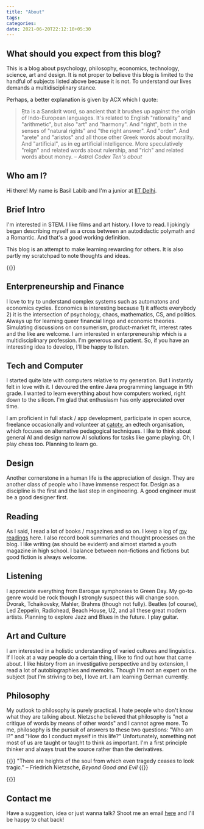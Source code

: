 ```yaml
---
title: "About"
tags:
categories:
date: 2021-06-20T22:12:10+05:30
---
```


## What should you expect from this blog?

This is a blog about psychology, philosophy, economics, technology, science, art and design. It is not proper to believe this blog is limited to the handful of subjects listed above because it is not. To understand our lives demands a multidisciplinary stance.

Perhaps, a better explanation is given by ACX which I quote:

> Ṛta is a Sanskrit word, so ancient that it brushes up against the origin of Indo-European languages. It's related to English "rationality" and "arithmetic", but also "art" and "harmony". And "right", both in the senses of "natural rights" and "the right answer". And "order". And "arete" and "aristos" and all those other Greek words about morality. And "artificial", as in eg artificial intelligence. More speculatively "reign" and related words about rulership, and "rich" and related words about money.
<cite>&ndash; Astral Codex Ten's about</cite>

## Who am I?

Hi there! My name is Basil Labib and I'm a junior at [IIT Delhi][0].

## Brief Intro

I'm interested in STEM. I like films and art history. I love to read. I jokingly began describing myself as a cross between an autodidactic polymath and a Romantic. And that's a good working definition.

This blog is an attempt to make learning rewarding for others. It is also partly my scratchpad to note thoughts and ideas.    

{{<ds sum="Not so brief introduction">}}


## Enterpreneurship and Finance

I love to try to understand complex systems such as automatons and economics cycles. Economics is interesting because 1) it affects everybody 2) it is the intersection of psychology, chaos, mathematics, CS, and politics. Always up for learning queer financial lingo and economic theories. Simulating discussions on consumerism, product-market fit, interest rates and the like are welcome. I am interested in enterpreneurship which is a multidisciplinary profession. I'm generous and patient. So, if you have an interesting idea to develop, I'll be happy to listen.

## Tech and Computer

I started quite late with computers relative to my generation. But I instantly felt in love with it. I devoured the entire Java programming language in 9th grade. I wanted to learn everything about how computers worked, right down to the silicon. I'm glad that enthusiasm has only appreciated over time.

I am proficient in full stack / app development, participate in open source, freelance occasionally and volunteer at [catotv](https://cato.tv), an edtech organisation, which focuses on alternative pedagogical techniques. I like to think about general AI and design narrow AI solutions for tasks like game playing. Oh, I play chess too. Planning to learn go.

## Design

Another cornerstone in a human life is the appreciation of design. They are another class of people who I have immense respect for. Design as a discipline is the first and the last step in engineering. A good engineer must be a good designer first.


## Reading

As I said, I read a lot of books / magazines and so on. I keep a log of [my readings](/bookshelf) here. I also record book summaries and thought processes on the blog. I like writing (as should be evident) and almost started a youth magazine in high school. I balance between non-fictions and fictions but good fiction is always welcome.

## Listening

I appreciate everything from Baroque symphonies to Green Day. My go-to genre would be rock though I strongly suspect this will change soon. Dvorak, Tchaikovsky, Mahler, Brahms (though not fully). Beatles (of course), Led Zeppelin, Radiohead, Beach House, U2, and all these great modern artists. Planning to explore Jazz and Blues in the future. I play guitar.

## Art and Culture

I am interested in a holistic understanding of varied cultures and linguistics. If I look at a  way people do a certain thing, I like to find out how that came about. I like history from an investigative perspective and by extension, I read a lot of autobiographies and memoirs. Though I'm not an expert on the subject (but I'm striving to be), I love art. I am learning German currently.

## Philosophy

My outlook to philosophy is purely practical. I hate people who don't know what they are talking about. Nietzsche believed that philosophy is "not a critique of words by means of other words" and I cannot agree more. To me, philosophy is the pursuit of answers to these two questions: "Who am I?" and "How do I conduct myself in this life?" Unfortunately, something not most of us are taught or taught to think as important. I'm a first principle thinker and always trust the source rather than the derivatives.

{{<bq>}}
"There are heights of the soul from which even tragedy ceases to look tragic."
&ndash; Friedrich Nietzsche, _Beyond Good and Evil_
{{</bq>}}

{{</ds>}}

## Contact me

Have a suggestion, idea or just wanna talk? Shoot me an email [here][5] and I'll be happy to chat back!

[0]: https://home.iitd.ac.in
[5]: mailto:gs454236@gmail.com
